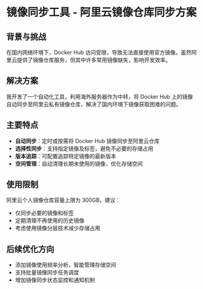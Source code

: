 # 镜像同步工具 - 阿里云镜像仓库同步方案

## 背景与挑战

在国内网络环境下，Docker Hub 访问受限，导致无法直接使用官方镜像。虽然阿里云提供了镜像仓库服务，但其中许多常用镜像缺失，影响开发效率。

## 解决方案

我开发了一个自动化工具，利用海外服务器作为中转，将 Docker Hub 上的镜像自动同步至阿里云私有镜像仓库，解决了国内环境下镜像获取困难的问题。

## 主要特点

- **自动同步**：定时或按需将 Docker Hub 镜像同步至阿里云仓库
- **选择性同步**：支持指定镜像及标签，避免不必要的存储占用
- **版本追踪**：可配置追踪特定镜像的最新版本
- **空间管理**：自动清理长期未使用的镜像，优化存储空间

## 使用限制

阿里云个人镜像仓库容量上限为 300GB，建议：
- 仅同步必要的镜像和标签
- 定期清理不再使用的历史镜像
- 考虑使用镜像分层技术减少存储占用

## 后续优化方向

- 添加镜像使用频率分析，智能管理存储空间
- 支持批量镜像同步任务调度
- 增加镜像同步状态监控和通知机制
